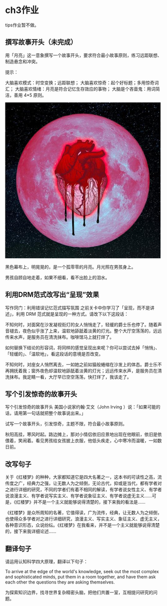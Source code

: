 # ch3作业

tips作业暂不做。

## 撰写故事开头（未完成）

用「月亮」这一意象撰写一个故事开头，要求符合最小故事原则，练习远距联想、制造悬念和冲突。

提示：

大脑喜欢模式：时空变换；远距联想；
大脑喜欢惊奇：起个好标题；多用惊奇词汇；
大脑喜欢情绪：月亮是符合记忆生存效应的事物；
大脑是个吝啬鬼：用词简洁，善用 4*5 原则。

![血月](https://github.com/LuvSheRyL/Backup_Replay/blob/master/%E4%B8%8B%E8%BD%BD.jpg)

黑色幕布上，明晃晃的，是一个孤零零的月亮。月光照在男孩身上。

男孩自顾自地走着，如果不细看，看不出脸上的泪水。

## 利用DRM范式改写出“呈现”效果

写作窍门：利用错误记忆范式描写氛围
之前关卡中你学习了「呈现，而不是讲述」，利用 DRM 范式就是呈现的一种方式。请改下以下这段话：

不知何时，对面窝在沙发凝视街灯的女人悄悄走了，轻缓的爵士乐也停了。随着声音褪去，夜色似乎涨了上来，温软地舔舐着淡黄的灯光。整个大厅空荡荡的，远远传来水声，是服务员在清洗抹布。咖啡馆马上就打烊了。

如何替换下结论的形容词，将同样的感觉呈现出来呢？你可以尝试去掉「悄悄」、「轻缓的」、「温软地」，看这段话的意境是否改变。

不知何时，对座女人悄然离去，一如她之前如猫般蜷缩在沙发上的体态。爵士乐不再拥抚着我；窗外夜色却温软地舔舐着淡黄的灯光；远远传来水声，是服务员在清洗抹布。我定睛一看，大厅早已空空荡荡，快打烊了，我该走了。

## 写个引发惊奇的故事开头

写个引发惊奇的故事开头
美国小说家约翰·艾文（John Irving ）说：「如果可能的话，请用第一句话就把整个故事说出来。」

试写一个故事开头，引发惊奇，主题不限，符合最小故事原则。

秋阳高挂，寒风时起。路边摊上，那对小情侣依旧应景地出现在他眼前，依旧是依偎着，笑闹着。看见男孩给女孩披上衣服，他低头疾走，心中寒冷而温暖，一如数日前。

## 改写句子

关于《红楼梦》的种种，大家都知道它是四大名著之一，这本书的可读性之高，流传度之广，经典力之强，让无数人为之倾倒，无论古代，抑或是当代，都有学者对之进行详细的研究，不同的学者们有着不相同的解读，有学者说女性主义、有学者说浪漫主义、有学者说写实主义、有学者说象征主义、有学者说虚无主义……可是，《红楼梦》并不是一个主义就能够说得清楚的，接下来我的看法是……

《红楼梦》是众所周知的名著，它值得读，广为流传，经典，让无数人为之倾倒，也使得众多学者对之进行详细研究，浪漫主义、写实主义、象征主义、虚无主义，各种意识形态，众说纷纭。《红楼梦》在我看来，并不是一个主义就能够说得清楚的，接下来我详细论述……

## 翻译句子

请运用认知科学四大原理，翻译以下句子：

To arrive at the edge of the world's knowledge, seek out the most complex and sophisticated minds, put them in a room together, and have them ask each other the questions they are asking themselves.

为探索知识边界，找寻世界复杂精密头脑，把他们共置一室，互相提问研究的问题。
